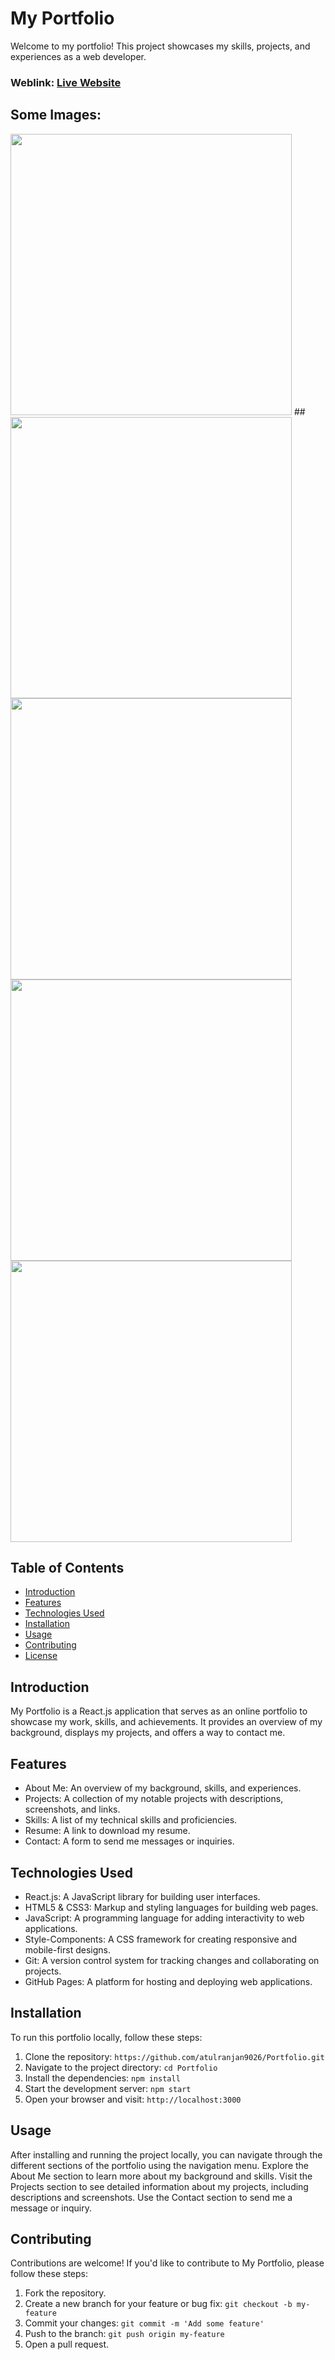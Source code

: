 # My Portfolio
Welcome to my portfolio! This project showcases my skills, projects, and experiences as a web developer.

### Weblink: [Live Website](https://stirring-babka-1d33f7.netlify.app/)
## Some Images:
<img width="450px;" src="https://github.com/atulranjan9026/Portfolio/assets/99653239/77a4c762-cb41-4a6a-997e-7c4f31f3bca2"/> ##
<img width="450px;" src="https://github.com/atulranjan9026/Portfolio/assets/99653239/3fbd9be3-3956-4996-8932-3b89367e4f81"/>
<img width="450px;" src="https://github.com/atulranjan9026/Portfolio/assets/99653239/6f19d2c9-ff26-4dbc-b917-b9eb2155574e"/>
<img width="450px;" src="https://github.com/atulranjan9026/Portfolio/assets/99653239/55ba16d3-42c3-4c97-81ec-69c48f89426f"/>
<img width="450px;" src="https://github.com/atulranjan9026/Portfolio/assets/99653239/2db6c98d-91f5-404e-bff7-5866e0c31dd0"/>


## Table of Contents
- [Introduction](#introduction)
- [Features](#features)
- [Technologies Used](#technologies-used)
- [Installation](#installation)
- [Usage](#usage)
- [Contributing](#contributing)
- [License](#license)

## Introduction
My Portfolio is a React.js application that serves as an online portfolio to showcase my work, skills, and achievements. It provides an overview of my background, displays my projects, and offers a way to contact me.

## Features
- About Me: An overview of my background, skills, and experiences.
- Projects: A collection of my notable projects with descriptions, screenshots, and links.
- Skills: A list of my technical skills and proficiencies.
- Resume: A link to download my resume.
- Contact: A form to send me messages or inquiries.

## Technologies Used
- React.js: A JavaScript library for building user interfaces.
- HTML5 & CSS3: Markup and styling languages for building web pages.
- JavaScript: A programming language for adding interactivity to web applications.
- Style-Components: A CSS framework for creating responsive and mobile-first designs.
- Git: A version control system for tracking changes and collaborating on projects.
- GitHub Pages: A platform for hosting and deploying web applications.

## Installation
To run this portfolio locally, follow these steps:

1. Clone the repository: `https://github.com/atulranjan9026/Portfolio.git`
2. Navigate to the project directory: `cd Portfolio`
3. Install the dependencies: `npm install`
4. Start the development server: `npm start`
5. Open your browser and visit: `http://localhost:3000`

## Usage
After installing and running the project locally, you can navigate through the different sections of the portfolio using the navigation menu. Explore the About Me section to learn more about my background and skills. Visit the Projects section to see detailed information about my projects, including descriptions and screenshots. Use the Contact section to send me a message or inquiry.

## Contributing
Contributions are welcome! If you'd like to contribute to My Portfolio, please follow these steps:

1. Fork the repository.
2. Create a new branch for your feature or bug fix: `git checkout -b my-feature`
3. Commit your changes: `git commit -m 'Add some feature'`
4. Push to the branch: `git push origin my-feature`
5. Open a pull request.

<!-- ## License
This project is licensed under the [MIT License](LICENSE). -->

